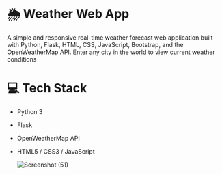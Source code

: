 # 🌦️ Weather Web App
A simple and responsive real-time weather forecast web application built with Python, Flask, HTML, CSS, JavaScript, Bootstrap, and the OpenWeatherMap API.
Enter any city in the world to view current weather conditions

# 💻 Tech Stack
- Python 3
- Flask
- OpenWeatherMap API
- HTML5 / CSS3 / JavaScript
  
  ![Screenshot (51)](https://github.com/user-attachments/assets/d1060520-2867-426c-8421-21df53b32841)

